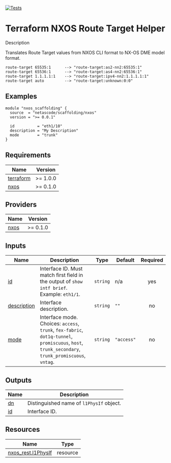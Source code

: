 <!-- BEGIN_TF_DOCS -->
[![Tests](https://github.com/netascode/terraform-nxos-scaffolding/actions/workflows/test.yml/badge.svg)](https://github.com/netascode/terraform-nxos-scaffolding/actions/workflows/test.yml)

# Terraform NXOS Route Target Helper

Description

Translates Route Target values from NXOS CLI format to NX-OS DME model format.
```
route-target 65535:1      --> "route-target:as2-nn2:65535:1"
route-target 65536:1      --> "route-target:as4-nn2:65536:1"
route-target 1.1.1.1:1    --> "route-target:ipv4-nn2:1.1.1.1:1"
route-target auto         --> "route-target:unknown:0:0"
```

## Examples

```hcl
module "nxos_scaffolding" {
  source  = "netascode/scaffolding/nxos"
  version = ">= 0.0.1"

  id          = "eth1/10"
  description = "My Description"
  mode        = "trunk"
}
```

## Requirements

| Name | Version |
|------|---------|
| <a name="requirement_terraform"></a> [terraform](#requirement\_terraform) | >= 1.0.0 |
| <a name="requirement_nxos"></a> [nxos](#requirement\_nxos) | >= 0.1.0 |

## Providers

| Name | Version |
|------|---------|
| <a name="provider_nxos"></a> [nxos](#provider\_nxos) | >= 0.1.0 |

## Inputs

| Name | Description | Type | Default | Required |
|------|-------------|------|---------|:--------:|
| <a name="input_id"></a> [id](#input\_id) | Interface ID. Must match first field in the output of `show intf brief`. Example: `eth1/1`. | `string` | n/a | yes |
| <a name="input_description"></a> [description](#input\_description) | Interface description. | `string` | `""` | no |
| <a name="input_mode"></a> [mode](#input\_mode) | Interface mode. Choices: `access`, `trunk`, `fex-fabric`, `dot1q-tunnel`, `promiscuous`, `host`, `trunk_secondary`, `trunk_promiscuous`, `vntag`. | `string` | `"access"` | no |

## Outputs

| Name | Description |
|------|-------------|
| <a name="output_dn"></a> [dn](#output\_dn) | Distinguished name of `l1PhysIf` object. |
| <a name="output_id"></a> [id](#output\_id) | Interface ID. |

## Resources

| Name | Type |
|------|------|
| [nxos_rest.l1PhysIf](https://registry.terraform.io/providers/netascode/nxos/latest/docs/resources/rest) | resource |
<!-- END_TF_DOCS -->